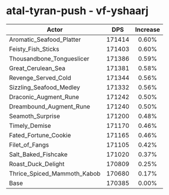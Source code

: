 # atal-tyran-push - vf-yshaarj
| Actor | DPS | Increase |
|---|:---:|:---:|
|Aromatic_Seafood_Platter|171414|0.60%|
|Feisty_Fish_Sticks|171403|0.60%|
|Thousandbone_Tongueslicer|171386|0.59%|
|Great_Cerulean_Sea|171381|0.58%|
|Revenge_Served_Cold|171344|0.56%|
|Sizzling_Seafood_Medley|171332|0.56%|
|Draconic_Augment_Rune|171242|0.50%|
|Dreambound_Augment_Rune|171240|0.50%|
|Seamoth_Surprise|171200|0.48%|
|Timely_Demise|171170|0.46%|
|Fated_Fortune_Cookie|171165|0.46%|
|Filet_of_Fangs|171105|0.42%|
|Salt_Baked_Fishcake|171020|0.37%|
|Roast_Duck_Delight|170809|0.25%|
|Thrice_Spiced_Mammoth_Kabob|170680|0.17%|
|Base|170385|0.00%|
